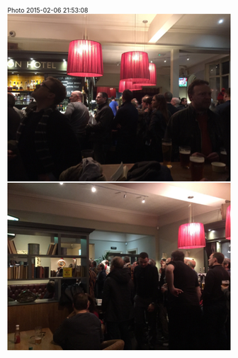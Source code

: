 <!--
title: Photo 2015-02-06 21:53:08
date: Fri Feb 06 2015 21:53:08 GMT+0000 (Greenwich Mean Time)
tags: england,vs,wales,rugby,match,local
-->
Photo 2015-02-06 21:53:08
![](110280866637-0.jpg)
![](110280866637-1.jpg)

